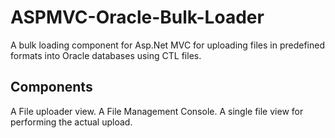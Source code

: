 # ASPMVC-Oracle-Bulk-Loader
A bulk loading component for Asp.Net MVC for uploading files in predefined formats into Oracle databases using CTL files. 

## Components
A File uploader view.
A File Management Console.
A single file view for performing the actual upload. 
